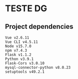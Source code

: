 # TESTE DG

## Project dependencies
```
Vue v2.6.11
Vue CLI v4.5.11
Node v15.7.0
npm v7.4.3
Flask v1.1.2
Python v3.9.1
Flask-Cors v3.0.10
mysql-connector-python v8.0.23
setuptools v49.2.1
```
